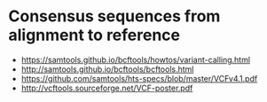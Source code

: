 # Consensus sequences from alignment to reference

 * <https://samtools.github.io/bcftools/howtos/variant-calling.html>
 * <http://samtools.github.io/bcftools/bcftools.html>
 * <https://github.com/samtools/hts-specs/blob/master/VCFv4.1.pdf>
 * <http://vcftools.sourceforge.net/VCF-poster.pdf>
